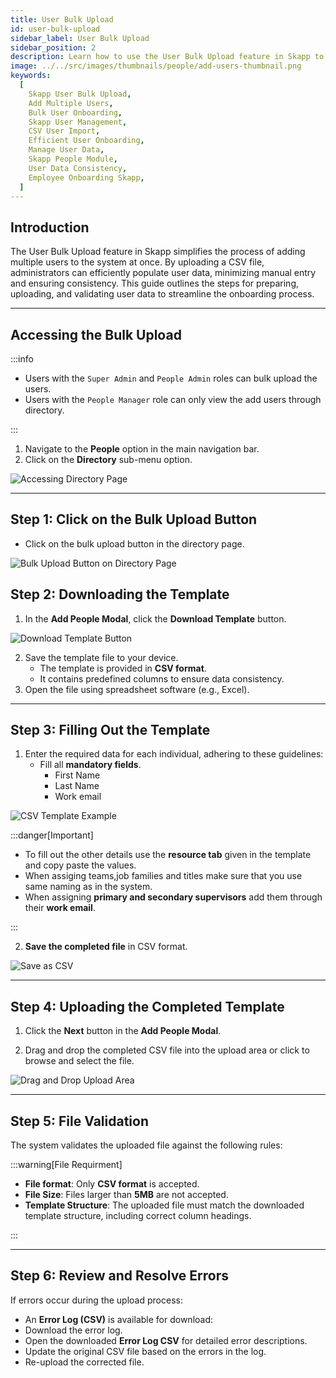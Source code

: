 ```yaml
---
title: User Bulk Upload
id: user-bulk-upload
sidebar_label: User Bulk Upload
sidebar_position: 2
description: Learn how to use the User Bulk Upload feature in Skapp to efficiently add multiple users at once, streamline the onboarding process, and ensure data consistency.
image: ../../src/images/thumbnails/people/add-users-thumbnail.png
keywords:
  [
    Skapp User Bulk Upload,
    Add Multiple Users,
    Bulk User Onboarding,
    Skapp User Management,
    CSV User Import,
    Efficient User Onboarding,
    Manage User Data,
    Skapp People Module,
    User Data Consistency,
    Employee Onboarding Skapp,
  ]
---
```


## Introduction

The User Bulk Upload feature in Skapp simplifies the process of adding multiple users to the system at once. By uploading a CSV file, administrators can efficiently populate user data, minimizing manual entry and ensuring consistency. This guide outlines the steps for preparing, uploading, and validating user data to streamline the onboarding process.

---

## Accessing the Bulk Upload

:::info

- Users with the `Super Admin` and `People Admin` roles can bulk upload the users.
- Users with the `People Manager` role can only view the add users through directory.

:::

1. Navigate to the **People** option in the main navigation bar.
2. Click on the **Directory** sub-menu option.

![Accessing Directory Page](../../src/images/people/directory-page.png)

---

## Step 1: Click on the Bulk Upload Button

- Click on the bulk upload button in the directory page.

![Bulk Upload Button on Directory Page](../../src/images/people/bulk-upload-button.png)

## Step 2: Downloading the Template

1. In the **Add People Modal**, click the **Download Template** button.

![Download Template Button](../../src/images/people/download-template-button.png)

2. Save the template file to your device.
   - The template is provided in **CSV format**.
   - It contains predefined columns to ensure data consistency.
3. Open the file using spreadsheet software (e.g., Excel).

---

## Step 3: Filling Out the Template

1. Enter the required data for each individual, adhering to these guidelines:
   - Fill all **mandatory fields**.
     - First Name
     - Last Name
     - Work email

![CSV Template Example](../../src/images/people/csv-template-example.png)

:::danger[Important]

- To fill out the other details use the **resource tab** given in the template and copy paste the values.
- When assiging teams,job families and titles make sure that you use same naming as in the system.
- When assigning **primary and secondary supervisors** add them through their **work email**.

:::

2. **Save the completed file** in CSV format.

![Save as CSV](../../src/images/people/save-as-csv.png)

---

## Step 4: Uploading the Completed Template

1. Click the **Next** button in the **Add People Modal**.

2. Drag and drop the completed CSV file into the upload area or click to browse and select the file.

![Drag and Drop Upload Area](../../src/images/people/upload-csv-file.png)

---

## Step 5: File Validation

The system validates the uploaded file against the following rules:

:::warning[File Requirment]

- **File format**: Only **CSV format** is accepted.
- **File Size**: Files larger than **5MB** are not accepted.
- **Template Structure**: The uploaded file must match the downloaded template structure, including correct column headings.

:::

---

## Step 6: Review and Resolve Errors

If errors occur during the upload process:

- An **Error Log (CSV)** is available for download:
- Download the error log.
- Open the downloaded **Error Log CSV** for detailed error descriptions.
- Update the original CSV file based on the errors in the log.
- Re-upload the corrected file.
